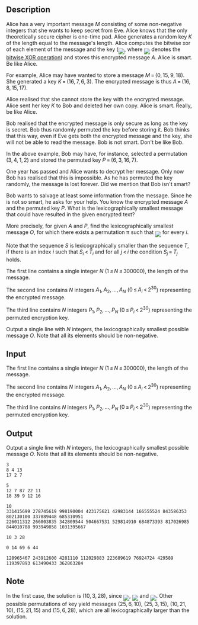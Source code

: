 ## Description

<div><p>Alice has a very important message <span class="tex-span"><i>M</i></span> consisting of some non-negative integers that she wants to keep secret from Eve. Alice knows that the only theoretically secure cipher is one-time pad. Alice generates a random key <span class="tex-span"><i>K</i></span> of the length equal to the message's length. Alice computes the bitwise xor of each element of the message and the key (<img align="middle" class="tex-formula" src="file://2khtpA3z.png" style="max-width: 100.0%;max-height: 100.0%;">, where <img align="middle" class="tex-formula" src="file://s9VR1OeB.png" style="max-width: 100.0%;max-height: 100.0%;"> denotes the <a href="https://en.wikipedia.org/wiki/Bitwise_operation#XOR">bitwise XOR operation</a>) and stores this encrypted message <span class="tex-span"><i>A</i></span>. Alice is smart. Be like Alice.</p><p>For example, Alice may have wanted to store a message <span class="tex-span"><i>M</i> = (0, 15, 9, 18)</span>. She generated a key <span class="tex-span"><i>K</i> = (16, 7, 6, 3)</span>. The encrypted message is thus <span class="tex-span"><i>A</i> = (16, 8, 15, 17)</span>.</p><p>Alice realised that she cannot store the key with the encrypted message. Alice sent her key <span class="tex-span"><i>K</i></span> to Bob and deleted her own copy. Alice is smart. Really, be like Alice.</p><p>Bob realised that the encrypted message is only secure as long as the key is secret. Bob thus randomly permuted the key before storing it. Bob thinks that this way, even if Eve gets both the encrypted message and the key, she will not be able to read the message. Bob is not smart. Don't be like Bob.</p><p>In the above example, Bob may have, for instance, selected a permutation <span class="tex-span">(3, 4, 1, 2)</span> and stored the permuted key <span class="tex-span"><i>P</i> = (6, 3, 16, 7)</span>.</p><p>One year has passed and Alice wants to decrypt her message. Only now Bob has realised that this is impossible. As he has permuted the key randomly, the message is lost forever. Did we mention that Bob isn't smart?</p><p>Bob wants to salvage at least some information from the message. Since he is not so smart, he asks for your help. You know the encrypted message <span class="tex-span"><i>A</i></span> and the permuted key <span class="tex-span"><i>P</i></span>. What is the lexicographically smallest message that could have resulted in the given encrypted text?</p><p>More precisely, for given <span class="tex-span"><i>A</i></span> and <span class="tex-span"><i>P</i></span>, find the lexicographically smallest message <span class="tex-span"><i>O</i></span>, for which there exists a permutation <span class="tex-span">π</span> such that <img align="middle" class="tex-formula" src="file://LbJlSLAm.png" style="max-width: 100.0%;max-height: 100.0%;"> for every <span class="tex-span"><i>i</i></span>.</p><p>Note that the sequence <span class="tex-span"><i>S</i></span> is lexicographically smaller than the sequence <span class="tex-span"><i>T</i></span>, if there is an index <span class="tex-span"><i>i</i></span> such that <span class="tex-span"><i>S</i><sub class="lower-index"><i>i</i></sub> &lt; <i>T</i><sub class="lower-index"><i>i</i></sub></span> and for all <span class="tex-span"><i>j</i> &lt; <i>i</i></span> the condition <span class="tex-span"><i>S</i><sub class="lower-index"><i>j</i></sub> = <i>T</i><sub class="lower-index"><i>j</i></sub></span> holds. </p></div><div class="input-specification"><p>The first line contains a single integer <span class="tex-span"><i>N</i></span> (<span class="tex-span">1 ≤ <i>N</i> ≤ 300000</span>), the length of the message. </p><p>The second line contains <span class="tex-span"><i>N</i></span> integers <span class="tex-span"><i>A</i><sub class="lower-index">1</sub>, <i>A</i><sub class="lower-index">2</sub>, ..., <i>A</i><sub class="lower-index"><i>N</i></sub></span> (<span class="tex-span">0 ≤ <i>A</i><sub class="lower-index"><i>i</i></sub> &lt; 2<sup class="upper-index">30</sup></span>) representing the encrypted message.</p><p>The third line contains <span class="tex-span"><i>N</i></span> integers <span class="tex-span"><i>P</i><sub class="lower-index">1</sub>, <i>P</i><sub class="lower-index">2</sub>, ..., <i>P</i><sub class="lower-index"><i>N</i></sub></span> (<span class="tex-span">0 ≤ <i>P</i><sub class="lower-index"><i>i</i></sub> &lt; 2<sup class="upper-index">30</sup></span>) representing the permuted encryption key.</p></div><div class="output-specification"><p>Output a single line with <span class="tex-span"><i>N</i></span> integers, the lexicographically smallest possible message <span class="tex-span"><i>O</i></span>. Note that all its elements should be non-negative.</p></div>

## Input

<p>The first line contains a single integer <span class="tex-span"><i>N</i></span> (<span class="tex-span">1 ≤ <i>N</i> ≤ 300000</span>), the length of the message. </p><p>The second line contains <span class="tex-span"><i>N</i></span> integers <span class="tex-span"><i>A</i><sub class="lower-index">1</sub>, <i>A</i><sub class="lower-index">2</sub>, ..., <i>A</i><sub class="lower-index"><i>N</i></sub></span> (<span class="tex-span">0 ≤ <i>A</i><sub class="lower-index"><i>i</i></sub> &lt; 2<sup class="upper-index">30</sup></span>) representing the encrypted message.</p><p>The third line contains <span class="tex-span"><i>N</i></span> integers <span class="tex-span"><i>P</i><sub class="lower-index">1</sub>, <i>P</i><sub class="lower-index">2</sub>, ..., <i>P</i><sub class="lower-index"><i>N</i></sub></span> (<span class="tex-span">0 ≤ <i>P</i><sub class="lower-index"><i>i</i></sub> &lt; 2<sup class="upper-index">30</sup></span>) representing the permuted encryption key.</p>

## Output

<p>Output a single line with <span class="tex-span"><i>N</i></span> integers, the lexicographically smallest possible message <span class="tex-span"><i>O</i></span>. Note that all its elements should be non-negative.</p>





```input1
3
8 4 13
17 2 7

```




```input2
5
12 7 87 22 11
18 39 9 12 16

```




```input3
10
331415699 278745619 998190004 423175621 42983144 166555524 843586353 802130100 337889448 685310951
226011312 266003835 342809544 504667531 529814910 684873393 817026985 844010788 993949858 1031395667

```




```output1
10 3 28

```




```output2
0 14 69 6 44

```




```output3
128965467 243912600 4281110 112029883 223689619 76924724 429589 119397893 613490433 362863284

```



## Note

<p>In the first case, the solution is <span class="tex-span">(10, 3, 28)</span>, since <img align="middle" class="tex-formula" src="file://gIGoWJI5.png" style="max-width: 100.0%;max-height: 100.0%;">, <img align="middle" class="tex-formula" src="file://AbKRXCV5.png" style="max-width: 100.0%;max-height: 100.0%;"> and <img align="middle" class="tex-formula" src="file://bEYMtPET.png" style="max-width: 100.0%;max-height: 100.0%;">. Other possible permutations of key yield messages <span class="tex-span">(25, 6, 10)</span>, <span class="tex-span">(25, 3, 15)</span>, <span class="tex-span">(10, 21, 10)</span>, <span class="tex-span">(15, 21, 15)</span> and <span class="tex-span">(15, 6, 28)</span>, which are all lexicographically larger than the solution.</p>
